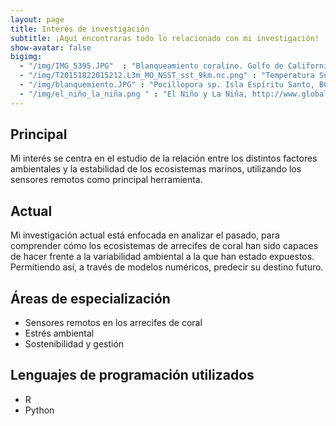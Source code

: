 ```yaml
---
layout: page
title: Interés de investigación
subtitle: ¡Aquí encontraras todo lo relacionado con mi investigación!
show-avatar: false
bigimg:  
  - "/img/IMG_5395.JPG"  : "Blanqueamiento coralino. Golfo de California. Israel Sanchez"
  - "/img/T20151822015212.L3m_MO_NSST_sst_9km.nc.png" : "Temperatura Superficial del Mar. http://oceancolor.gsfc.nasa.gov/" 
  - "/img/blanquemiento.JPG" : "Pocillopora sp. Isla Espíritu Santo, BCS. Israel Sanchez"
  - "/img/el_niño_la_niña.png " : "El Niño y La Niña, http://www.globalweatheroscillations.com/el-nio-la-nina"
---
```


## Principal

Mi interés se centra en el estudio de la relación entre los distintos factores ambientales y la estabilidad de los ecosistemas marinos, utilizando los sensores remotos como principal herramienta.

## Actual

Mi investigación actual está enfocada en analizar el pasado, para comprender cómo los ecosistemas de arrecifes de coral han sido capaces de hacer frente a la variabilidad ambiental a la que han estado expuestos. Permitiendo así, a través de modelos numéricos, predecir su destino futuro.

## Áreas de especialización

 * Sensores remotos en los arrecifes de coral
 * Estrés ambiental  
 * Sostenibilidad y gestión

## Lenguajes de programación utilizados

   * R
   * Python
